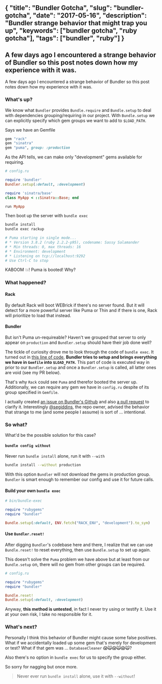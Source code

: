 {
  "title": "Bundler Gotcha",
  "slug": "bundler-gotcha",
  "date": "2017-05-16",
  "description": "Bundler strange behavior that might trap you up",
  "keywords": ["bundler gotcha", "ruby gotcha"],
  "tags": ["bundler", "ruby"]
}
---
A few days ago I encountered a strange behavior of Bundler so this post notes
down how my experience with it was.
---
A few days ago I encountered a strange behavior of Bundler so this post notes
down how my experience with it was.

### What's up?

We know what `Bundler` provides `Bundle.require` and `Bundle.setup` to deal with
dependencies grouping/requiring in our project. With `Bundle.setup` we can explicitly
specify which gem groups we want to add to `$LOAD_PATH`.

Says we have an Gemfile

```ruby
gem "rack"
gem "sinatra"
gem "puma", group: :production
```

As the API tells, we can make only "development" gems available for requiring.

```ruby
# config.ru

require 'bundler'
Bundler.setup(:default, :development)

require 'sinatra/base'
class MyApp < ::Sinatra::Base; end

run MyApp
```

Then boot up the server with `bundle exec`

```sh
bundle install
bundle exec rackup

# Puma starting in single mode...
# * Version 3.8.2 (ruby 2.2.2-p95), codename: Sassy Salamander
# * Min threads: 0, max threads: 16
# * Environment: development
# * Listening on tcp://localhost:9292
# Use Ctrl-C to stop
```

KABOOM 💥! Puma is booted! Why?

### What happened?

#### Rack

By default Rack will boot WEBrick if there's no server found. But it will detect
for a more powerful server like Puma or Thin and if there is one, Rack will prioritize to
load that instead.

#### Bundler

But isn't Puma un-requireable? Haven't we grouped that server to only appear on
`production` and `Bundler.setup` should have their job done well?

The tickle of curiosity drove me to look through the code of `bundle exec`. It
turned out in [this line of code](https://github.com/bundler/bundler/blob/909979271a0c2fe0d59f6fc8c4f5a630e597f1ac/lib/bundler/cli/exec.rb#L71),
**Bundler tries to setup and brings everything we have in `Gemfile` into `$LOAD_PATH`.**
This part of code is executed way in prior to our `Bundler.setup` and once a `Bundler.setup`
is called, all latter ones are void (see my PR below).

That's why `Rack` could see `Puma` and therefor booted the server up.
Additionally, we can require any gem we have in `config.ru` despite of its group
specified in `Gemfile`.

I actually created [an issue on Bundler's Github](https://github.com/bundler/bundler/issues/5661)
and also [a pull request](https://github.com/bundler/bundler/pull/5659) to clarify it.
Interestingly [@segiddins](https://github.com/segiddins), the repo owner, advised the behavior
that strange to me (and some people I assume) is sort of ... intentional.

### So what?

What'd be the possible solution for this case?

#### `bundle config without`

Never run `bundle install` alone, run it with `--with`

```sh
bundle install --without production
```

With this option `Bundler` will not download the gems in production group.
`Bundler` is smart enough to remember our config and use it for future calls.

#### Build your own `bundle exec`

```ruby
# bin/bundle-exec

require "rubygems"
require "bundler"

Bundle.setup(:default, ENV.fetch("RACK_ENV", "development").to_sym)
```

#### Use `Bundler.reset!`

After digging `Bundler`'s codebase here and there, I realize that we can use
`Bundle.reset!` to reset everything, then use `Bundle.setup` to set up again.

This doesn't solve the `Puma` problem we have above but at least from our `Bundle.setup` on,
there will no gem from other groups can be required.

```ruby
# config.ru

require "rubygems"
require "bundler"

Bundle.reset!
Bundle.setup(:default, :development)
```

Anyway, **this method is untested**, in fact I never try using or testify it.
Use it at your own risk, I take no responsible for it.

### What's next?

Personally I think this behavior of Bundler might cause some false positives.
What if we accidentally loaded up some gem that's merely for development or test?
What if that gem was ... `DatabaseCleaner` 😱🙀😱🙀😱🙀?

Also there's no option in `bundle exec` for us to specify the group either.

So sorry for nagging but once more.

> Never ever run `bundle install` alone, use it with `--without`!
